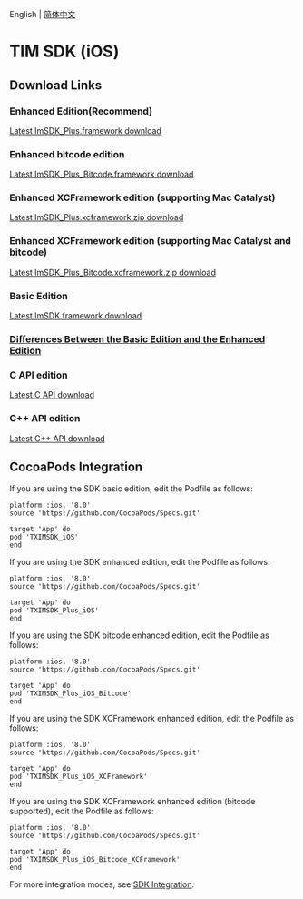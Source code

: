 English | [简体中文](./README.md)

# TIM SDK (iOS)

## Download Links

### Enhanced Edition(Recommend)
[Latest ImSDK_Plus.framework download](https://im.sdk.cloud.tencent.cn/download/plus/6.2.2363/ImSDK_Plus_6.2.2363.framework.zip)

### Enhanced bitcode edition
[Latest ImSDK_Plus_Bitcode.framework download](https://im.sdk.cloud.tencent.cn/download/plus/6.2.2363/ImSDK_Plus_6.2.2363_Bitcode.framework.zip)

### Enhanced XCFramework edition (supporting Mac Catalyst)
[Latest ImSDK_Plus.xcframework.zip download](https://im.sdk.cloud.tencent.cn/download/plus/6.2.2363/ImSDK_Plus_6.2.2363.xcframework.zip)

### Enhanced XCFramework edition (supporting Mac Catalyst and bitcode)
[Latest ImSDK_Plus_Bitcode.xcframework.zip download](https://im.sdk.cloud.tencent.cn/download/plus/6.2.2363/ImSDK_Plus_6.2.2363_Bitcode.xcframework.zip)

### Basic Edition
[Latest ImSDK.framework download](https://im.sdk.qcloud.com/download/standard/5.1.62/TIM_SDK_iOS_latest_framework.zip)

### [Differences Between the Basic Edition and the Enhanced Edition](https://github.com/tencentyun/TIMSDK#%E5%9F%BA%E7%A1%80%E7%89%88%E4%B8%8E%E5%A2%9E%E5%BC%BA%E7%89%88%E5%B7%AE%E5%BC%82%E5%AF%B9%E6%AF%94)

### C API edition
[Latest C API download](https://im.sdk.qcloud.com/download/plus/6.2.2363/cross_platform/ImSDK_iOS_C_6.2.2371.framework.zip)

### C++ API edition
[Latest C++ API download](https://im.sdk.cloud.tencent.cn/download/plus/6.2.2363/cross_platform/ImSDK_iOS_CPP_6.2.2371.framework.zip)

## CocoaPods Integration
If you are using the SDK basic edition, edit the Podfile as follows:

```
platform :ios, '8.0'
source 'https://github.com/CocoaPods/Specs.git'

target 'App' do
pod 'TXIMSDK_iOS'
end
```

If you are using the SDK enhanced edition, edit the Podfile as follows:
```
platform :ios, '8.0'
source 'https://github.com/CocoaPods/Specs.git'

target 'App' do
pod 'TXIMSDK_Plus_iOS'
end
```

If you are using the SDK bitcode enhanced edition, edit the Podfile as follows:
```
platform :ios, '8.0'
source 'https://github.com/CocoaPods/Specs.git'

target 'App' do
pod 'TXIMSDK_Plus_iOS_Bitcode'
end
```

If you are using the SDK XCFramework enhanced edition, edit the Podfile as follows:
```
platform :ios, '8.0'
source 'https://github.com/CocoaPods/Specs.git'

target 'App' do
pod 'TXIMSDK_Plus_iOS_XCFramework'
end
```

If you are using the SDK XCFramework enhanced edition (bitcode supported), edit the Podfile as follows:
```
platform :ios, '8.0'
source 'https://github.com/CocoaPods/Specs.git'

target 'App' do
pod 'TXIMSDK_Plus_iOS_Bitcode_XCFramework'
end
```

For more integration modes, see <a href="https://intl.cloud.tencent.com/document/product/1047/34305">SDK Integration</a>.

